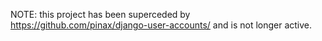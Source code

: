 NOTE: this project has been superceded by https://github.com/pinax/django-user-accounts/ and is not longer active.
